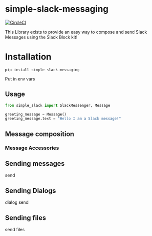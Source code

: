 # simple-slack-messaging
[![CircleCI](https://circleci.com/gh/wooddar/simple-slack-messaging/tree/master.svg?style=svg)](https://circleci.com/gh/wooddar/simple-slack-messaging/tree/master)

This Library exists to provide an easy way to compose and send Slack Messages using the Slack Block kit!

# Installation
`pip install simple-slack-messaging`

Put in env vars

## Usage
```python
from simple_slack import SlackMessenger, Message

greeting_message = Message()
greeting_message.text = "Hello I am a Slack message!"

```

## Message composition


### Message Accessories


### 

## Sending messages
send


## Sending Dialogs
dialog send


## Sending files
send files 